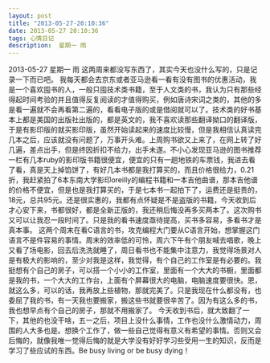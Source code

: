 ```yaml
---
layout: post
title: "2013-05-27-20:10:36"
date: 2013-05-27 20:10:36
tags: 心情日记
description:  星期一 雨
---
```

2013-05-27 星期一 雨 
	这两周来都没写东西了，其实今天也没什么写的，只是记录一下而已吧。
我每天都会去京东或者亚马逊看一看有没有图书的优惠活动，我是一个喜欢囤书的人，一般只囤技术类书籍，至于人文类的书，我认为只有那些经得起时间考验的并且值得反复阅读的才值得购买，例如唐诗宋词之类的，其他的多是看一遍就不会再看第二遍的，看看电子版的或是借阅就可以了。技术类的好书基本上都是美国的出版社出版的，都是英文的，我不喜欢读那些翻译拗口的翻译版，于是有影印版的就买影印版，虽然开始读起来的速度比较慢，但是我相信认真读完几本之后，应该就没有问题了，万事开头难。上周购书欲又上来了，在网上转了好几遍，差点出手，但是终因折扣不给力，出手未遂。不小心发现亚马逊的图书推荐一栏有几本ruby的影印版书籍很便宜，便宜的只有一趟地铁的车票钱，我进去看了看，真是天上掉馅饼了，有好几本书都是我打算买的，而且价格很给力，0.21折，我赶紧拍了6本东南大学影印oreilly的编程书籍和一本吉他曲谱，那本吉他谱的价格不便宜，但是也是我打算买的，于是七本书一起拍下了，运费还是挺贵的，18元，总共95元。还是很实惠的，我都有点怀疑是不是盗版的书籍，今天收到后才心安下来，书都很好，都是全新正版的，我还稍后悔没再多买两本了。这次购书又可以让我忍一段时间了。只是我的看书速度亟待提高，买书多容易，多看书才是真本事。
这两个周末在看C语言的书，攻克编程大门要从C语言开始，想掌握这门语言不是件容易的事情。周末的效率低的可怜，周六下午有个朋友喊去唱歌，晚上又看了场电影，回去后洗洗就睡了，周日看书也不能集中注意力，我觉得场景对人是有极大的影响的，至少对我是这样，我觉得，有个自己的工作室是有必要的。我挺想有个自己的房子，可以搭一个小小的工作室，里面有一个大大的书橱，里面都是我的书，一个大大的工作台，上面有个屏幕很大的电脑，电脑速度要很快。恩，就这么多，可以的话，我再放上些植物，那就完美了。只是我现在什么都没有，也委屈了我的书，有一天我也要搬家，搬这些书就要很辛苦了。因为有这么多的书，我也想早点有个自己的房子，那就不用搬家了。
今天收到书后，就大致翻了一下，其他的也没干啥，五一之后，项目上没什么事情，工作也没什么激情动力，周围的人大多也是。想换个工作了，做一些自己觉得有意义有希望的事情。否则又会后悔的，就像我唯一觉得后悔的就是大学没有好好学习些受用一生的知识，反而是学习了些应试的东西。Be busy living or be busy dying！
